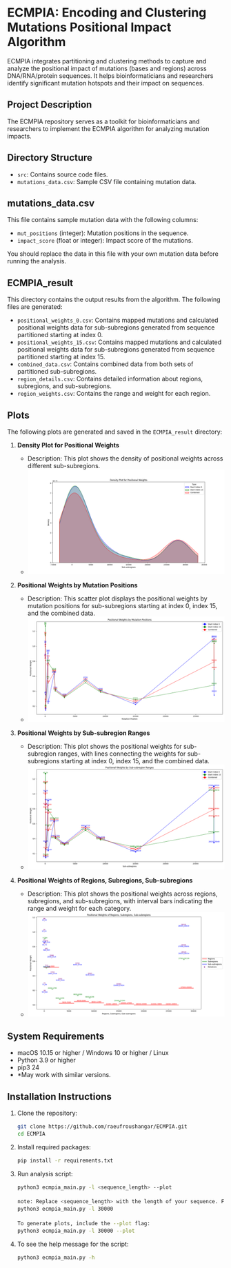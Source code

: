 # ECMPIA: Encoding and Clustering Mutations Positional Impact Algorithm

ECMPIA integrates partitioning and clustering methods to capture and analyze the positional impact of mutations (bases and regions) across DNA/RNA/protein sequences. It helps bioinformaticians and researchers identify significant mutation hotspots and their impact on sequences.

## Project Description

The ECMPIA repository serves as a toolkit for bioinformaticians and researchers to implement the ECMPIA algorithm for analyzing mutation impacts.

## Directory Structure

- `src`: Contains source code files.
- `mutations_data.csv`: Sample CSV file containing mutation data.

## mutations_data.csv

This file contains sample mutation data with the following columns:
- `mut_positions` (integer): Mutation positions in the sequence.
- `impact_score` (float or integer): Impact score of the mutations.

You should replace the data in this file with your own mutation data before running the analysis.

## ECMPIA_result

This directory contains the output results from the algorithm. The following files are generated:
- `positional_weights_0.csv`: Contains mapped mutations and calculated positional weights data for sub-subregions generated from sequence partitioned starting at index 0.
- `positional_weights_15.csv`: Contains mapped mutations and calculated positional weights data for sub-subregions generated from sequence partitioned starting at index 15.
- `combined_data.csv`: Contains combined data from both sets of partitioned sub-subregions.
- `region_details.csv`: Contains detailed information about regions, subregions, and sub-subregions.
- `region_weights.csv`: Contains the range and weight for each region.

## Plots

The following plots are generated and saved in the `ECMPIA_result` directory:

1. **Density Plot for Positional Weights**
   - Description: This plot shows the density of positional weights across different sub-subregions.
   - ![](ECMPIA_result/density_plot_for_positional_weights.png)

2. **Positional Weights by Mutation Positions**
   - Description: This scatter plot displays the positional weights by mutation positions for sub-subregions starting at index 0, index 15, and the combined data.
   - ![](ECMPIA_result/positional_weights_by_mutation_positions.png)

3. **Positional Weights by Sub-subregion Ranges**
   - Description: This plot shows the positional weights for sub-subregion ranges, with lines connecting the weights for sub-subregions starting at index 0, index 15, and the combined data.
   - ![](ECMPIA_result/positional_weights_by_subsubregion_ranges.png)

4. **Positional Weights of Regions, Subregions, Sub-subregions**
   - Description: This plot shows the positional weights across regions, subregions, and sub-subregions, with interval bars indicating the range and weight for each category.
   - ![](ECMPIA_result/positional_weights_of_regions_subregions_subsubregions.png)

## System Requirements

- macOS 10.15 or higher / Windows 10 or higher / Linux
- Python 3.9 or higher
- pip3 24
- *May work with similar versions.

## Installation Instructions

1. Clone the repository:
   ```bash
   git clone https://github.com/raeufroushangar/ECMPIA.git
   cd ECMPIA

2. Install required packages:
   ```bash
   pip install -r requirements.txt

3. Run analysis script:
   ```bash
   python3 ecmpia_main.py -l <sequence_length> --plot

   note: Replace <sequence_length> with the length of your sequence. For example:
   python3 ecmpia_main.py -l 30000 

   To generate plots, include the --plot flag:
   python3 ecmpia_main.py -l 30000 --plot

4. To see the help message for the script:
   ```bash
   python3 ecmpia_main.py -h
